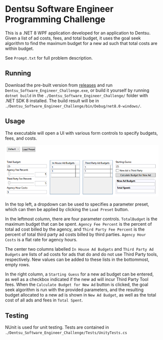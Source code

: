 # Dentsu Software Engineer Programming Challenge

This is a .NET 8 WPF application developed for an application to Dentsu.
Given a list of ad costs, fees, and total budget, it uses the goal seek
algorithm to find the maximum budget for a new ad such that total costs 
are within budget.

See `Prompt.txt` for full problem description.

## Running
Download the pre-built version from [releases](https://github.com/JerritEic/Dentsu_Software_Engineer_Challenge/releases/latest)
and run `Dentsu_Software_Engineer_Challenge.exe`, or build it yourself by running `dotnet build` in the `./Dentsu_Software_Engineer_Challenge/` folder with .NET SDK 8 installed.
The build result will be in `./Dentsu_Software_Engineer_Challenge/bin/Debug/net8.0-windows/`.

## Usage
The executable will open a UI with various form controls to specify budgets, fees, and costs.  

![UI](./Resources/1.png)

In the top left, a dropdown can be used to specifies a parameter preset, which can then
be applied by clicking the `Load Preset` button. 

In the leftmost column, there are four parameter controls. `TotalBudget` is the maximum budget that can be spent.
`Agency Fee Percent` is the percent of total ad cost billed by the agency, and `Third Party Fee Percent`
is the percent of total third party ad costs billed by third parties. `Agency Hour Costs` is a flat rate for agency hours.

The center two columns labelled `In House Ad Budgets` and `Third Party Ad Budgets` are lists of ad costs for ads that do
and do not use Third Party tools, respectively. New values can be added to these lists in the bottommost, empty rows.

In the right column, a `Starting Guess` for a new ad budget can be entered, as well as a checkbox indicated if the new ad
will incur Third Party Tool fees. When the `Calculate Budget for New Ad` button is clicked, the goal seek algorithm is run
with the provided parameters, and the resulting budget allocated to a new ad is shown in `New Ad Budget`, as well as the 
total cost of all ads and fees in `Total Spent`.

## Testing
NUnit is used for unit testing. Tests are contained in `./Dentsu_Software_Engineer_Challenge/Tests/UnityTests.cs`
